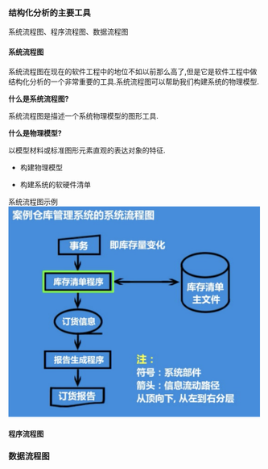 ### 结构化分析的主要工具

系统流程图、程序流程图、数据流程图

#### 系统流程图

系统流程图在现在的软件工程中的地位不如以前那么高了,但是它是软件工程中做结构化分析的一个非常重要的工具.系统流程图可以帮助我们构建系统的物理模型.

**什么是系统流程图?**

系统流程图是描述一个系统物理模型的图形工具.

**什么是物理模型?**

以模型材料或标准图形元素直观的表达对象的特征.

- 构建物理模型

- 构建系统的软硬件清单


系统流程图示例
<img src="./images/i6.png" width="500" title="系统流程图示例" />

#### 程序流程图
### 数据流程图

